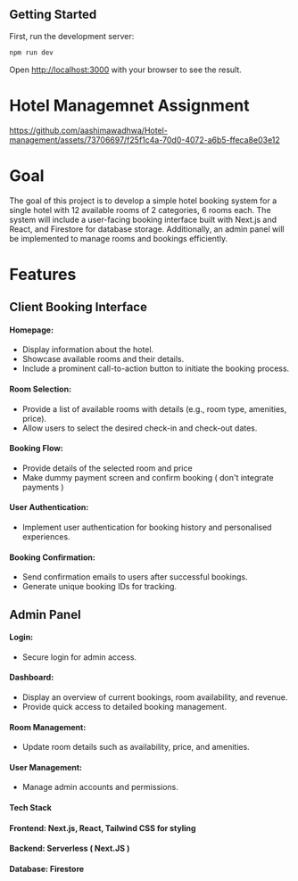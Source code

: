 
## Getting Started

First, run the development server:

```bash
npm run dev
```

Open [http://localhost:3000](http://localhost:3000) with your browser to see the result.

# Hotel Managemnet Assignment


https://github.com/aashimawadhwa/Hotel-management/assets/73706697/f25f1c4a-70d0-4072-a6b5-ffeca8e03e12





# Goal
The goal of this project is to develop a simple hotel booking system for a single hotel with 12 available rooms of 2 categories, 6 rooms each. The system will include a user-facing booking interface built with Next.js and React, and Firestore for database storage. Additionally, an admin panel will be implemented to manage rooms and bookings efficiently.
# Features
## Client Booking Interface
#### Homepage:
- Display information about the hotel.
- Showcase available rooms and their details.
- Include a prominent call-to-action button to initiate the booking process.
#### Room Selection:
- Provide a list of available rooms with details (e.g., room type, amenities, price).
- Allow users to select the desired check-in and check-out dates.
#### Booking Flow:
- Provide details of the selected room and price
- Make dummy payment screen and confirm booking ( don't integrate payments )
#### User Authentication:
- Implement user authentication for booking history and personalised experiences.
#### Booking Confirmation:
- Send confirmation emails to users after successful bookings.
- Generate unique booking IDs for tracking.
## Admin Panel
#### Login:
- Secure login for admin access.
#### Dashboard:
- Display an overview of current bookings, room availability, and revenue.
- Provide quick access to detailed booking management.
#### Room Management:
- Update room details such as availability, price, and amenities.
#### User Management:
- Manage admin accounts and permissions.
#### Tech Stack
#### Frontend: Next.js, React, Tailwind CSS for styling
#### Backend: Serverless ( Next.JS )
#### Database: Firestore

